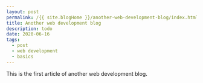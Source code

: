 ```yaml
---
layout: post
permalink: /{{ site.blogHome }}/another-web-development-blog/index.html
title: Another web development blog
description: todo
date: 2020-06-16
tags:
  - post
  - web development
  - basics
---
```


This is the first article of another web development blog.
